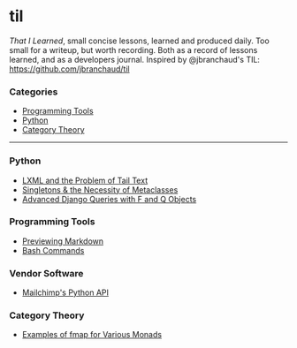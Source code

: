 # til

*That I Learned*, small concise lessons, learned and produced daily. Too small for a writeup, but worth recording. Both as a record of lessons learned, and as a developers journal.
Inspired by @jbranchaud's TIL: https://github.com/jbranchaud/til 

### Categories

* [Programming Tools](til/programming_tools)
* [Python](til/python)
* [Category Theory](til/category_theory)

----------

### Python

- [LXML and the Problem of Tail Text](til/python/lxml-and-tail-text.md)
- [Singletons & the Necessity of Metaclasses](til/python/singleton.md)
- [Advanced Django Queries with F and Q Objects](til/python/django-orm-f-and-q-objects.md)

### Programming Tools

- [Previewing Markdown](til/programming_tools/previewing-markdown.md)
- [Bash Commands](til/programming_tools/bash-keyboard-commands.md)

### Vendor Software

- [Mailchimp's Python API](til/vendor_software/mailchimp-python-api.md)

### Category Theory

- [Examples of fmap for Various Monads](til/category_theory/fmap-examples-for-various-monads.py)

